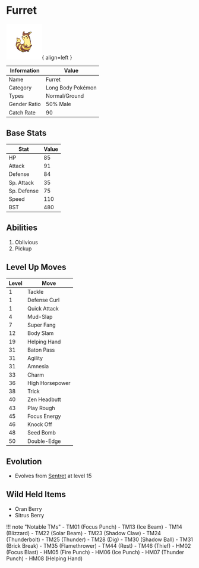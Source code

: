# Furret

![Furret](../images/pokemon/162.png){ align=left }

| Information | Value |
|------------|--------|
| Name | Furret |
| Category | Long Body Pokémon |
| Types | Normal/Ground |
| Gender Ratio | 50% Male |
| Catch Rate | 90 |

## Base Stats

| Stat | Value |
|------|-------|
| HP | 85 |
| Attack | 91 |
| Defense | 84 |
| Sp. Attack | 35 |
| Sp. Defense | 75 |
| Speed | 110 |
| BST | 480 |

## Abilities
1. Oblivious
2. Pickup

## Level Up Moves
| Level | Move |
|-------|------|
| 1 | Tackle |
| 1 | Defense Curl |
| 1 | Quick Attack |
| 4 | Mud-Slap |
| 7 | Super Fang |
| 12 | Body Slam |
| 19 | Helping Hand |
| 31 | Baton Pass |
| 31 | Agility |
| 31 | Amnesia |
| 33 | Charm |
| 36 | High Horsepower |
| 38 | Trick |
| 40 | Zen Headbutt |
| 43 | Play Rough |
| 45 | Focus Energy |
| 46 | Knock Off |
| 48 | Seed Bomb |
| 50 | Double-Edge |

## Evolution
- Evolves from [Sentret](161-sentret.md) at level 15

## Wild Held Items
- Oran Berry
- Sitrus Berry

!!! note "Notable TMs"
    - TM01 (Focus Punch)
    - TM13 (Ice Beam)
    - TM14 (Blizzard)
    - TM22 (Solar Beam)
    - TM23 (Shadow Claw)
    - TM24 (Thunderbolt)
    - TM25 (Thunder)
    - TM28 (Dig)
    - TM30 (Shadow Ball)
    - TM31 (Brick Break)
    - TM35 (Flamethrower)
    - TM44 (Rest)
    - TM46 (Thief)
    - HM02 (Focus Blast)
    - HM05 (Fire Punch)
    - HM06 (Ice Punch)
    - HM07 (Thunder Punch)
    - HM08 (Helping Hand)
